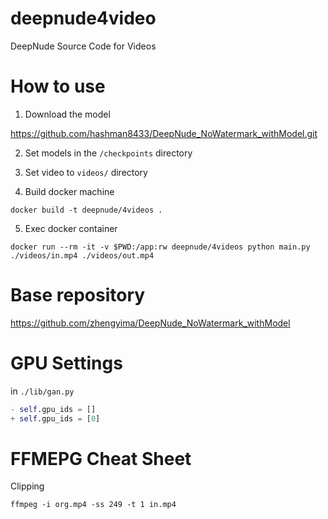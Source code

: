 # deepnude4video

DeepNude Source Code for Videos

# How to use

1. Download the model

https://github.com/hashman8433/DeepNude_NoWatermark_withModel.git

2. Set models in the `/checkpoints` directory

3. Set video to `videos/` directory

4. Build docker machine

```
docker build -t deepnude/4videos .
```

5. Exec docker container

```
docker run --rm -it -v $PWD:/app:rw deepnude/4videos python main.py ./videos/in.mp4 ./videos/out.mp4
```

# Base repository

https://github.com/zhengyima/DeepNude_NoWatermark_withModel

# GPU Settings

in `./lib/gan.py`

```python
- self.gpu_ids = []
+ self.gpu_ids = [0]
```

# FFMEPG Cheat Sheet

Clipping

```
ffmpeg -i org.mp4 -ss 249 -t 1 in.mp4
```
